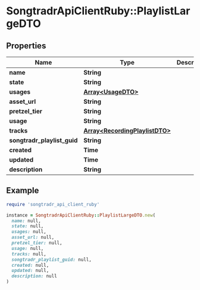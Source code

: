 # SongtradrApiClientRuby::PlaylistLargeDTO

## Properties

| Name | Type | Description | Notes |
| ---- | ---- | ----------- | ----- |
| **name** | **String** |  |  |
| **state** | **String** |  | [optional] |
| **usages** | [**Array&lt;UsageDTO&gt;**](UsageDTO.md) |  | [optional] |
| **asset_url** | **String** |  | [optional] |
| **pretzel_tier** | **String** |  | [optional] |
| **usage** | **String** |  | [optional] |
| **tracks** | [**Array&lt;RecordingPlaylistDTO&gt;**](RecordingPlaylistDTO.md) |  | [optional] |
| **songtradr_playlist_guid** | **String** |  | [optional] |
| **created** | **Time** |  | [optional] |
| **updated** | **Time** |  | [optional] |
| **description** | **String** |  | [optional] |

## Example

```ruby
require 'songtradr_api_client_ruby'

instance = SongtradrApiClientRuby::PlaylistLargeDTO.new(
  name: null,
  state: null,
  usages: null,
  asset_url: null,
  pretzel_tier: null,
  usage: null,
  tracks: null,
  songtradr_playlist_guid: null,
  created: null,
  updated: null,
  description: null
)
```

